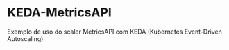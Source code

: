 # KEDA-MetricsAPI
Exemplo de uso do scaler MetricsAPI com KEDA (Kubernetes Event-Driven Autoscaling)
